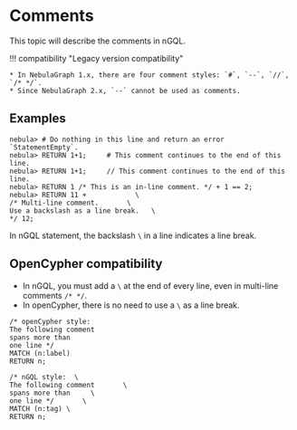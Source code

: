 # Comments

This topic will describe the comments in nGQL.

!!! compatibility "Legacy version compatibility"

    * In NebulaGraph 1.x, there are four comment styles: `#`, `--`, `//`, `/* */`.
    * Since NebulaGraph 2.x, `--` cannot be used as comments.

## Examples

```ngql
nebula> # Do nothing in this line and return an error `StatementEmpty`.
nebula> RETURN 1+1;     # This comment continues to the end of this line.
nebula> RETURN 1+1;     // This comment continues to the end of this line.
nebula> RETURN 1 /* This is an in-line comment. */ + 1 == 2;
nebula> RETURN 11 +            \
/* Multi-line comment.       \
Use a backslash as a line break.   \
*/ 12;
```

In nGQL statement, the backslash `\` in a line indicates a line break.

## OpenCypher compatibility

* In nGQL, you must add a `\` at the end of every line, even in multi-line comments `/* */`.
* In openCypher, there is no need to use a `\` as a line break.

```openCypher
/* openCypher style:
The following comment
spans more than
one line */
MATCH (n:label)
RETURN n;
```

```ngql
/* nGQL style:  \
The following comment       \
spans more than     \
one line */       \
MATCH (n:tag) \
RETURN n;
```
